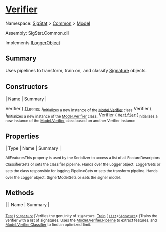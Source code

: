 # [Verifier](./Verifier.md)

Namespace: [SigStat]() > [Common](./../README.md) > [Model](./README.md)

Assembly: SigStat.Common.dll

Implements [ILoggerObject](./../ILoggerObject.md)

## Summary
Uses pipelines to transform, train on, and classify [Signature](https://github.com/hargitomi97/sigstat/blob/master/docs/md/SigStat/Common/Signature.md) objects.

## Constructors

| Name | Summary | 

Verifier ( [`ILogger`](https://docs.microsoft.com/en-us/dotnet/api/Microsoft.Extensions.Logging.ILogger) )<sub>Initializes a new instance of the [Model.Verifier](https://github.com/hargitomi97/sigstat/blob/master/docs/md/SigStat/Common/Model/Verifier.md) class</sub>
Verifier (  )<sub>Initializes a new instance of the [Model.Verifier](https://github.com/hargitomi97/sigstat/blob/master/docs/md/SigStat/Common/Model/Verifier.md) class.</sub>
Verifier ( [`Verifier`](./Verifier.md) )<sub>Initializes a new instance of the [Model.Verifier](https://github.com/hargitomi97/sigstat/blob/master/docs/md/SigStat/Common/Model/Verifier.md) class based on another Verifier instance</sub>


## Properties

| Type | Name | Summary | 

<sub>AllFeatures</sub><sub>This property is used by the Serializer to access a list of all FeatureDescriptors</sub>
<sub>Classifier</sub><sub>Gets or sets the classifier pipeline. Hands over the Logger object.</sub>
<sub>Logger</sub><sub>Gets or sets the class responsible for logging</sub>
<sub>Pipeline</sub><sub>Gets or sets the transform pipeline. Hands over the Logger object.</sub>
<sub>SignerModel</sub><sub>Gets or sets the signer model.</sub>


## Methods

|  | Name | Summary | 

<sub>[Test](./Methods/Verifier-100664117.md) ( [`Signature`](./../Signature.md) )</sub><sub>Verifies the genuinity of `signature`.</sub>
<sub>[Train](./Methods/Verifier-100664116.md) ( [`List`](https://docs.microsoft.com/en-us/dotnet/api/System.Collections.Generic.List-1)\<[`Signature`](./../Signature.md)> )</sub><sub>Trains the verifier with a list of signatures. Uses the [Model.Verifier.Pipeline](https://github.com/hargitomi97/sigstat/blob/master/docs/md/SigStat/Common/Model/Verifier.md) to extract features,  and [Model.Verifier.Classifier](https://github.com/hargitomi97/sigstat/blob/master/docs/md/SigStat/Common/Model/Verifier.md) to find an optimized limit.</sub>


